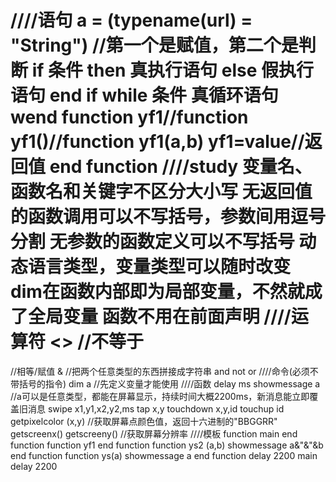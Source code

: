 ////语句
a = (typename(url) = "String") //第一个是赋值，第二个是判断
if 条件 then
真执行语句
else
假执行语句
end if
while 条件
真循环语句
wend
function yf1//function yf1()//function yf1(a,b)
yf1=value//返回值
end function
////study
变量名、函数名和关键字不区分大小写
无返回值的函数调用可以不写括号，参数间用逗号分割
无参数的函数定义可以不写括号
动态语言类型，变量类型可以随时改变
dim在函数内部即为局部变量，不然就成了全局变量
函数不用在前面声明
////运算符
<>
//不等于
=
//相等/赋值
&
//把两个任意类型的东西拼接成字符串
and not or
////命令(必须不带括号的指令)
dim a
//先定义变量才能使用
////函数
delay ms
showmessage a
//a可以是任意类型，都能在屏幕显示，持续时间大概2200ms，新消息能立即覆盖旧消息
swipe x1,y1,x2,y2,ms
tap x,y
touchdown x,y,id
touchup id
getpixelcolor (x,y)
//获取屏幕点颜色值，返回十六进制的"BBGGRR"
getscreenx()
getscreeny()
//获取屏幕分辨率
////模板
function main
end function
function yf1
end function
function ys2 (a,b)
showmessage a&"&"&b
end function
function ys(a)
showmessage a
end function
delay 2200
main
delay 2200

